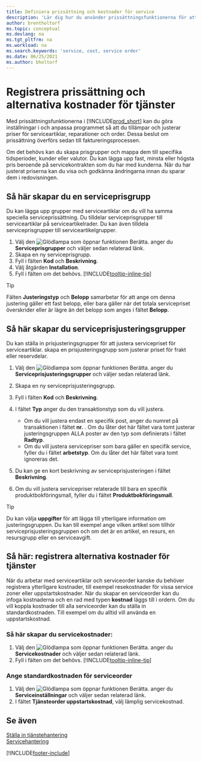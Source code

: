 ```yaml
---
title: Definiera prissättning och kostnader för service
description: 'Lär dig hur du använder prissättningsfunktionerna för att göra inställningar i och anpassa programmet så att du tillämpar och justerar priser för serviceartiklar, reparationer och order.'
author: brentholtorf
ms.topic: conceptual
ms.devlang: na
ms.tgt_pltfrm: na
ms.workload: na
ms.search.keywords: 'service, cost, service order'
ms.date: 06/25/2021
ms.author: bholtorf
---
```


# Registrera prissättning och alternativa kostnader för tjänster
Med prissättningsfunktionerna i [!INCLUDE[prod_short](includes/prod_short.md)] kan du göra inställningar i och anpassa programmet så att du tillämpar och justerar priser för serviceartiklar, reparationer och order. Dessa beslut om prissättning överförs sedan till faktureringsprocessen.  
  
Om det behövs kan du skapa prisgrupper och mappa dem till specifika tidsperioder, kunder eller valutor. Du kan lägga upp fast, minsta eller högsta pris beroende på servicekontrakten som du har med kunderna. När du har justerat priserna kan du visa och godkänna ändringarna innan du sparar dem i redovisningen.  

## Så här skapar du en serviceprisgrupp
Du kan lägga upp grupper med serviceartiklar om du vill ha samma speciella serviceprissättning. Du tilldelar serviceprisgrupper till serviceartiklar på serviceartikelrader. Du kan även tilldela serviceprisgrupper till serviceartikelgrupper.  

1. Välj den ![Glödlampa som öppnar funktionen Berätta.](media/ui-search/search_small.png "Berätta vad du vill göra") anger du **Serviceprisgrupper** och väljer sedan relaterad länk.  
2. Skapa en ny serviceprisgrupp.  
3. Fyll i fälten **Kod** och **Beskrivning**.  
4. Välj åtgärden **Installation**.  
2. Fyll i fälten om det behövs. [!INCLUDE[tooltip-inline-tip](includes/tooltip-inline-tip_md.md)]  

 > [!Tip]
 > Fälten **Justeringstyp** och **Belopp** samarbetar för att ange om denna justering gäller ett fast belopp, eller bara gäller när det totala servicepriset överskrider eller är lägre än det belopp som anges i fältet **Belopp**.  

## Så här skapar du serviceprisjusteringsgrupper  
Du kan ställa in prisjusteringsgrupper för att justera servicepriset för serviceartiklar. skapa en prisjusteringsgrupp som justerar priset för frakt eller reservdelar.  
  
1. Välj den ![Glödlampa som öppnar funktionen Berätta.](media/ui-search/search_small.png "Berätta vad du vill göra") anger du **Serviceprisjusteringsgrupper** och väljer sedan relaterad länk.  
2. Skapa en ny serviceprisjusteringsgrupp.  
3. Fyll i fälten **Kod** och **Beskrivning**.  
4. I fältet **Typ** anger du den transaktionstyp som du vill justera.  
  
    * Om du vill justera endast en specifik post, anger du numret på transaktionen i fältet **nr.** . Om du låter det här fältet vara tomt justerar justeringsgruppen ALLA poster av den typ som definierats i fältet **Radtyp**.  
    * Om du vill justera servicepriser som bara gäller en specifik service, fyller du i fältet **arbetstyp**. Om du låter det här fältet vara tomt ignoreras det.  
  
5. Du kan ge en kort beskrivning av serviceprisjusteringen i fältet **Beskrivning**.  
6. Om du vill justera servicepriser relaterade till bara en specifik produktbokföringsmall, fyller du i fältet **Produktbokföringsmall**.

> [!Tip]
> Du kan välja **uppgifter** för att lägga till ytterligare information om justeringsgruppen. Du kan till exempel ange vilken artikel som tillhör serviceprisjusteringsgruppen och om det är en artikel, en resurs, en resursgrupp eller en serviceavgift.  

## Så här: registrera alternativa kostnader för tjänster
När du arbetar med serviceartiklar och serviceorder kanske du behöver registrera ytterligare kostnader, till exempel resekostnader för vissa service zoner eller uppstartskostnader. När du skapar en serviceorder kan du infoga kostnaderna och en rad med typen **kostnad** läggs till i ordern. Om du vill koppla kostnader till alla serviceorder kan du ställa in standardkostnaden. Till exempel om du alltid vill använda en uppstartskostnad.
  
### Så här skapar du servicekostnader:
1. Välj den ![Glödlampa som öppnar funktionen Berätta.](media/ui-search/search_small.png "Berätta vad du vill göra") anger du **Servicekostnader** och väljer sedan relaterad länk. 
2. Fyll i fälten om det behövs. [!INCLUDE[tooltip-inline-tip](includes/tooltip-inline-tip_md.md)]  

### Ange standardkostnaden för serviceorder
1. Välj den ![Glödlampa som öppnar funktionen Berätta.](media/ui-search/search_small.png "Berätta vad du vill göra") anger du **Serviceinställningar** och väljer sedan relaterad länk. 
2. I fältet **Tjänsteorder uppstartskostnad**, välj lämplig servicekostnad.

## Se även
[Ställa in tjänstehantering](service-setup-service.md)  
[Servicehantering](service-service.md)  


[!INCLUDE[footer-include](includes/footer-banner.md)]